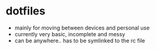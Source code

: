 # dotfiles

* mainly for moving between devices and personal use
* currently very basic, incomplete and messy
* can be anywhere.. has to be symlinked to the rc file
